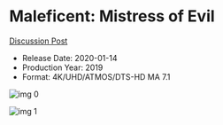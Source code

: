 # Maleficent: Mistress of Evil

[Discussion Post](https://www.avsforum.com/threads/bass-eq-for-filtered-movies.2995212/post-59038550)

* Release Date: 2020-01-14
* Production Year: 2019
* Format: 4K/UHD/ATMOS/DTS-HD MA 7.1

![img 0](https://i.imgur.com/XamVaFE.jpg)

![img 1](https://i.imgur.com/fM9ob1g.png)

